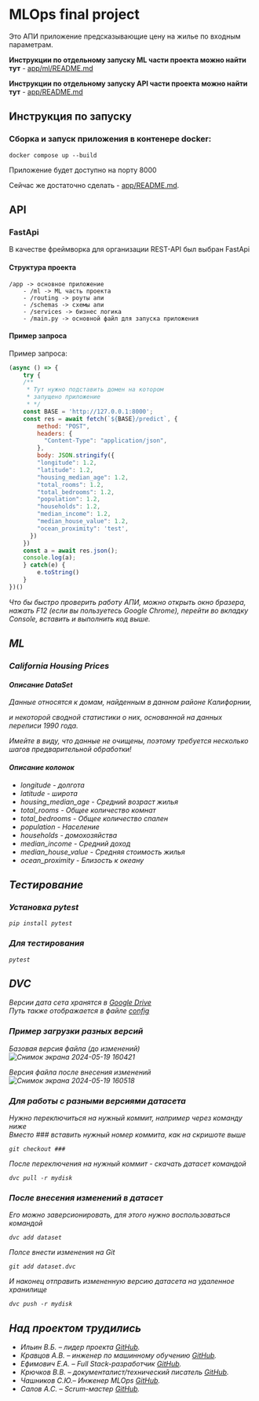 # MLOps final project

Это АПИ приложение предсказывающие цену на жилье по входным параметрам.

**Инструкции по отдельному запуску ML части проекта можно найти тут** - [app/ml/README.md](./app/ml/README.md)

**Инструкции по отдельному запуску API части проекта можно найти тут** - [app/README.md](./app/README.md)

## Инструкция по запуску

### Сборка и запуск приложения в контенере docker:
```
docker compose up --build
```
Приложение будет доступно на порту 8000

Сейчас же достаточно сделать - [app/README.md](./app/README.md).

## API
### FastApi
В качестве фреймворка для организации REST-API был выбран FastApi 
#### Структура проекта
```
/app -> основное приложение
    - /ml -> ML часть проекта
    - /routing -> роуты апи
    - /schemas -> схемы апи
    - /services -> бизнес логика
    - /main.py -> основной файл для запуска приложения
```

#### Пример запроса
Пример запроса:
```js
(async () => {
    try {
    /**
     * Тут нужно подставить домен на котором
     * запущено приложение
     * */
    const BASE = 'http://127.0.0.1:8000';
    const res = await fetch(`${BASE}/predict`, {
        method: "POST",
        headers: {
          "Content-Type": "application/json",
        },
        body: JSON.stringify({
        "longitude": 1.2,
        "latitude": 1.2,
        "housing_median_age": 1.2,
        "total_rooms": 1.2,
        "total_bedrooms": 1.2,
        "population": 1.2,
        "households": 1.2,
        "median_income": 1.2,
        "median_house_value": 1.2,
        "ocean_proximity": 'test',
      })
    })
    const a = await res.json();
    console.log(a);
    } catch(e) {
        e.toString()
    }
})()
```
<i>Что бы быстро проверить работу АПИ, можно открыть окно
бразера, нажать F12 (если вы пользуетесь Google Chrome),
перейти во вкладку Console, вставить и выполнить код выше.<i>

## ML
### California Housing Prices
#### Описание DataSet
Данные относятся к домам, найденным в данном районе Калифорнии, 

и некоторой сводной статистики о них, основанной на данных переписи 1990 года. 

Имейте в виду, что данные не очищены, поэтому требуется несколько шагов предварительной обработки! 

#### Описание колонок

- longitude -  долгота
- latitude  - широта
- housing_median_age - Средний возраст жилья
- total_rooms - Общее количество комнат
- total_bedrooms - Общее количество спален
- population - Население
- households - домохозяйства
- median_income - Средний доход
- median_house_value - Средняя стоимость жилья
- ocean_proximity - Близость к океану

## Тестирование
### Установка pytest
```
pip install pytest
```
### Для тестирования 
```
pytest 
```

## DVC
Версии дата сета хранятся в [Google Drive](https://drive.google.com/drive/folders/1EWmKWhjIQ0AQOPBnS-vTie2MMtcNQFPI?usp=drive_link)  
Путь также отображается в файле [config](./.dvc/config)
### Пример загрузки разных версий
Базовая версия файла (до изменений)
![Снимок экрана 2024-05-19 160421](https://github.com/johnneon/URFUML2024_MLOps/assets/53440318/a0918b19-e614-4f8f-9e92-5c30fd7ca164)

Версия файла после внесения изменений
![Снимок экрана 2024-05-19 160518](https://github.com/johnneon/URFUML2024_MLOps/assets/53440318/ec7e0828-f03e-4615-b063-7241882a024e)

### Для работы с разными версиями датасета
Нужно переключиться на нужный коммит, например через команду ниже  
Вместо ### вставить нужный номер коммита, как на скришоте выше  
```
git checkout ###
```
После переключения на нужный коммит - скачать датасет командой
```
dvc pull -r mydisk
```
### После внесения изменений в датасет
Его можно заверсионировать, для этого нужно воспользоваться командой  
```
dvc add dataset
```
Полсе внести изменения на Git  
```
git add dataset.dvc
```
И наконец отправить измененную версию датасета на удаленное хранилище
```
dvc push -r mydisk
```


## Над проектом трудились

- Ильин В.Б. – лидер проекта [GitHub](https://github.com/Viktor-125142).
- Кравцов А.В. – инженер по машинному обучению [GitHub](https://github.com/Baddogel).
- Ефимович Е.А. – Full Stack-разработчик [GitHub](https://github.com/johnneon).
- Крючков В.В. – документалист/технический писатель [GitHub](https://github.com/Tifles).
- Чашников С.Ю.– Инженер MLOps [GitHub](https://github.com/SergeyChashnikov).
- Салов А.С. – Scrum-мастер [GitHub](https://github.com/TonyStranger404).
